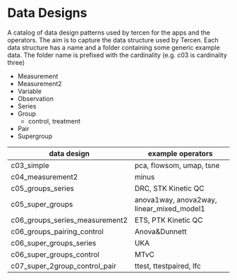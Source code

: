 # Data Designs

A catalog of data design patterns used by tercen for the apps and the operators.
The aim is to capture the data structure used by Tercen.
Each data structure has a name and a folder containing some generic example data.
The folder name is prefixed with the cardinality (e.g. c03 is cardinality three)

* Measurement
* Measurement2
* Variable
* Observation
* Series
* Group
    + control, treatment
* Pair
* Supergroup

|data design                             |example operators
| -----------------------------------    | ------------- |
|c03_simple                              |pca, flowsom, umap, tsne
|c04_measurement2                        |minus
|c05_groups_series                       |DRC, STK Kinetic QC
|c05_super_groups                        |anova1way, anova2way, linear_mixed_model1
|c06_groups_series_measurement2          |ETS, PTK Kinetic QC
|c06_groups_pairing_control              |Anova&Dunnett
|c06_super_groups_series                 |UKA
|c06_super_groups_control                |MTvC
|c07_super_2group_control_pair           |ttest, ttestpaired, lfc

